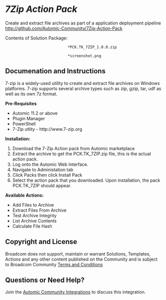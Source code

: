 *7Zip Action Pack*
=============


Create and extract file archives as part of a application deployment pipeline
http://github.com/Automic-Community/7Zip-Action-Pack

<!-- List of attached files -->
Contents of Solution Package:

						
								*PCK.TK_7ZIP_1.0.0.zip
								
								*screenshot.png
								
						


Documenation and Instructions
---

<p>7-zip is a widely-used utility to create and extract file archives on Windows platforms. 7-zip supports several archive types such as zip, gzip, tar, udf as well as its own 7z format.</p>
<p><strong>Pre-Requisites</strong></p>
<ul>
<li>Automic 11.2 or above</li>
<li>Plugin Manager</li>
<li>PowerShell</li>
<li>7-Zip utlity - http://www.7-zip.org</li>
</ul>
<p><strong>Installation:</strong></p>
<ol>
<li>Download the 7-Zip Action pack from Automic marketplace</li>
<li>Extract the archive to get the PCK.TK_7ZIP.zip file, this is the actual action pack.</li>
<li>Log onto the Automic Web Interface.</li>
<li>Navigate to Administation tab</li>
<li>Click Packs then click Install Pack</li>
<li>Select the action pack that you downloaded. Upon installation, the pack PCK.TK_7ZIP should appear.</li>
</ol>
<p><strong>Available Actions:</strong></p>
<ul>
<li>Add Files to Archive</li>
<li>Extract Files From Archive</li>
<li>Test Archive Integrity</li>
<li>List Archive Contents</li>
<li>Calculate File Hash</li>
</ul>

Copyright and License
---

Broadcom does not support, maintain or warrant Solutions, Templates, Actions and any other content published on the Community and is subject to Broadcom Community [Terms and Conditions](https://community.broadcom.com/termsandconditions)


Questions or Need Help? 
---
Join the [Automic Community Integrations](https://community.broadcom.com/communities/community-home?CommunityKey=83e49dd4-b93e-464a-a343-2bb1e51c13ec) to discuss this integration.
